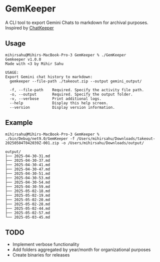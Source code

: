 # GemKeeper
A CLI tool to export Gemini Chats to markdown for archival purposes. Inspired by [ChatKeeper]()
## Usage
```
mihirsahu@Mihirs-MacBook-Pro-3 GemKeeper % ./GemKeeper 
Gemkeeper v1.0.0
Made with <3 by Mihir Sahu

USAGE:
Export Gemini chat history to markdown:
  gemkeeper --file-path ./takeout.zip --output gemini_output/

  -f, --file-path    Required. Specify the activity file path.
  -o, --output       Required. Specify the output folder.
  -v, --verbose      Print additional logs.
  --help             Display this help screen.
  --version          Display version information.
```
## Example
```
mihirsahu@Mihirs-MacBook-Pro-3 GemKeeper % ./bin/Debug/net9.0/GemKeeper -f /Users/mihirsahu/Downloads/takeout-20250504T042039Z-001.zip -o /Users/mihirsahu/Downloads/output/
```
```
output/
├── 2025-04-30-31.md
├── 2025-04-30-37.md
├── 2025-04-30-41.md
├── 2025-04-30-47.md
├── 2025-04-30-51.md
├── 2025-04-30-53.md
├── 2025-04-30-54.md
├── 2025-04-30-59.md
├── 2025-05-02-18.md
├── 2025-05-02-19.md
├── 2025-05-02-20.md
├── 2025-05-02-28.md
├── 2025-05-02-44.md
├── 2025-05-02-57.md
└── 2025-05-03-45.md
```
## TODO
- Implement verbose functionality
- Add folders aggregated by year/month for organizational purposes
- Create binaries for releases